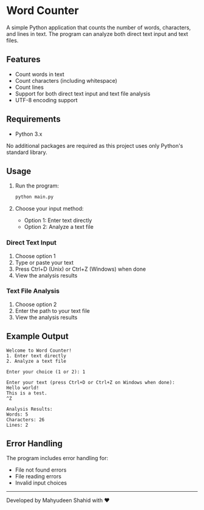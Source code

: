 # Word Counter

A simple Python application that counts the number of words, characters, and lines in text. The program can analyze both direct text input and text files.

## Features

- Count words in text
- Count characters (including whitespace)
- Count lines
- Support for both direct text input and text file analysis
- UTF-8 encoding support

## Requirements

- Python 3.x

No additional packages are required as this project uses only Python's standard library.

## Usage

1. Run the program:
   ```bash
   python main.py
   ```

2. Choose your input method:
   - Option 1: Enter text directly
   - Option 2: Analyze a text file

### Direct Text Input

1. Choose option 1
2. Type or paste your text
3. Press Ctrl+D (Unix) or Ctrl+Z (Windows) when done
4. View the analysis results

### Text File Analysis

1. Choose option 2
2. Enter the path to your text file
3. View the analysis results

## Example Output

```
Welcome to Word Counter!
1. Enter text directly
2. Analyze a text file

Enter your choice (1 or 2): 1

Enter your text (press Ctrl+D or Ctrl+Z on Windows when done):
Hello world!
This is a test.
^Z

Analysis Results:
Words: 5
Characters: 26
Lines: 2
```

## Error Handling

The program includes error handling for:
- File not found errors
- File reading errors
- Invalid input choices

---
Developed by Mahyudeen Shahid with ❤